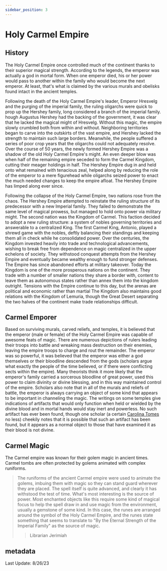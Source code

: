 ```yaml
---
sidebar_position: 3
---
```


# Holy Carmel Empire

## History
The Holy Carmel Empire once controlled much of the continent thanks to their superior magical strength. 
According to the legends, the emperor was actually a god in mortal form. 
When one emperor died, his or her power would pass to another within the family who would become the next emperor. 
At least, that's what is claimed by the various murals and obelisks found intact in the ancient temples.

Following the death of the Holy Carmel Empire's leader, Emperor Hresvelg and the purging of the imperial family, the ruling oligarchs were quick to prop up the Hershey family, long considered a branch of the imperial family. 
hough Augustus Hershey had the backing of the government, it was clear that he lacked the magical might of Hresvelg. Without this magic, the empire slowly crumbled both from within and without.
Neighboring territories began to carve into the outskirts of the vast empire, and Hershey lacked the strength to maintain such large borders. 
Meanwhile, the people suffered a series of poor crop years that the oligarchs could not adequately resolve. 
Over the course of 50 years, the newly formed Hershey Empire was a shadow of the old Holy Carmel Empire's might. An even deeper blow was when half of the remaining empire seceded to form the Carmel Kingdom, cutting their meager holdings in half. 
The Hershey Empire dug in and held onto what remained with tenacious zeal, helped along by reducing the role of the emperor to a mere figurehead while oligarchs seized power to enact the much needed changes to keep the empire afloat. 
The Hershey Empire has limped along ever since.

Following the collapse of the Holy Carmel Empire, two nations rose from the chaos. 
The Hershey Empire attempted to reinstate the ruling structure of its predecessor with a new Imperial family. 
They failed to demonstrate the same level of magical prowess, but managed to hold onto power via military might. 
The second nation was the Kingdom of Carmel. 
This faction decided to adopt a new ruling structure: a system of nobles governing territories and answerable to a centralized King. 
The first Carmel King, Antonio, played a shrewd game with the nobles, deftly balancing their standings and keeping them all in check while he consolidated power. 
Over the centuries, the Kingdom invested heavily into trade and technological advancements, wishing to break free from dependence on magic centralized in the upper echelons of society. 
They withstood conquest attempts from the Hershey Empire and eventually became wealthy enough to fund stronger defenses. The Empire has since abandoned efforts at military takeover. 
Today the Kingdom is one of the more prosperous nations on the continent. 
They trade with a number of smaller nations they share a border with, content to leave them as autonomous states rather than annex them into the kingdom outright. 
Tensions with the Empire continue to this day, but the arenas are political and economic rather than martial
The Kingdom also maintains good relations with the Kingdom of Lemuria, though the Great Desert separating the two halves of the continent make trade relationships difficult.

## Carmel Emporer
Based on surviving murals, carved reliefs, and temples, it is believed that the emperor (male or female) of the Holy Carmel Empire was capable of awesome feats of magic. 
There are numerous depictions of rulers leading their troops into battle and wreaking mass destruction on their enemies, leaving the empire troops to charge and rout the remainder. 
The emperor was so powerful, it was believed that the emperor was either a god themselves or their bloodline descended from the gods (scholars argue what exactly the people of the time believed, or if there were conflicting sects within the empire). Many theorists think it more likely that the emperor's family carried a sorcerous bloodline of great power, used this power to claim divinity or divine blessing, and in this way maintained control of the empire.
Scholars also note that in all of the murals and reliefs of battle, the emperor is always carrying an object of some kind that appears to be important in channeling the magic. 
The writings on some temples give indications of artifacts that would only function when held or wielded by the divine blood and in mortal hands would stay inert and powerless. 
No such artifact has ever been found, though one scholar (a certain [Carolina Tomes](docs/npcs/carolina_jones.md) no less) cheekily notes that it is possible that such an artifact has been found, but it appears as a normal object to those that have examined it as their blood is not divine.


## Carmel Magic
The Carmel empire was known for their golem magic in ancient times. 
Carmel tombs are often protected by golems animated with complex runiforms. 

> The runiforms of the ancient Carmel empire were used to animate the golems, imbuing them with magic so they can stand guard wherever they are placed. 
> The spell itself is quite advanced, and clearly it has withstood the test of time. 
> What's most interesting is the source of power. 
> Most enchanted objects like this require some kind of magical focus to help the spell draw in and use magic from the environment, usually a gemstone of some kind. 
> In this case, the runes are arranged around the symbol of the Holy Carmel Empire, and the runes state something that seems to translate to "By the Eternal Strength of the Imperial Family" as the source of magic. 
> > Librarian Jerimiah

## metadata
Last Update: 8/26/23